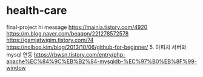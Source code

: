 # health-care
final-project
hi message
https://mainia.tistory.com/4920
https://m.blog.naver.com/beaqon/221278572578
https://gamjatwigim.tistory.com/74
https://nolboo.kim/blog/2013/10/06/github-for-beginner/
5. 아피치 서버와 mysql 연동
https://rbwsn.tistory.com/entry/php-apache%EC%84%9C%EB%B2%84-mysqldb-%EC%97%B0%EB%8F%99-window
